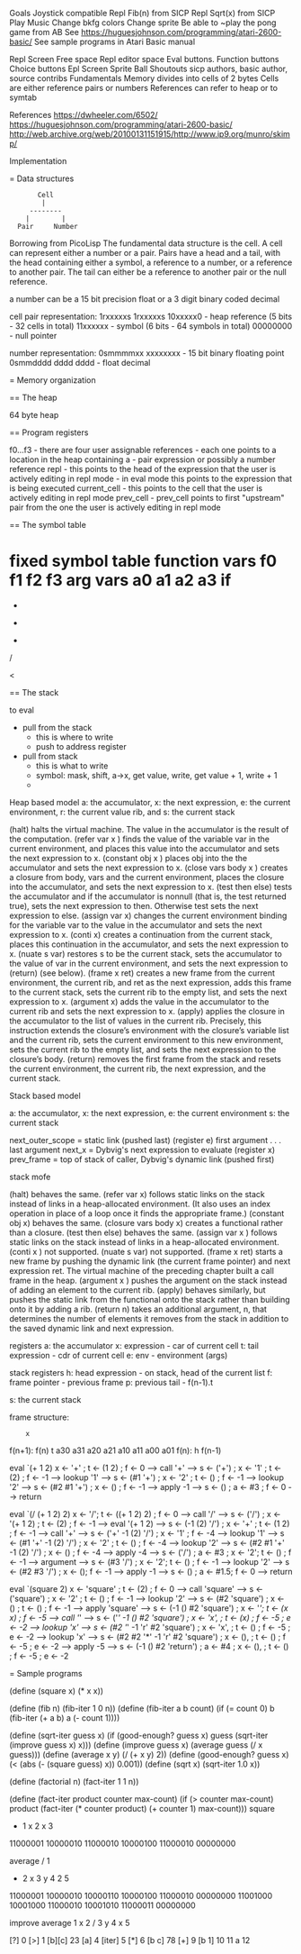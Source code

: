 Goals
 Joystick compatible
 Repl Fib(n) from SICP
 Repl Sqrt(x) from SICP
 Play Music 
 Change bkfg colors
 Change sprite
 Be able to ~play the pong game from AB
 See https://huguesjohnson.com/programming/atari-2600-basic/ 
 See sample programs in Atari Basic manual

Repl Screen
  Free space
  Repl editor space
  Eval buttons. Function buttons 
  Choice buttons
Epl Screen
  Sprite
  Ball
Shoutouts
  sicp authors, basic author, source contribs
Fundamentals
  Memory divides into cells of 2 bytes
  Cells are either reference pairs or numbers
  References can refer to heap or to symtab

References
https://dwheeler.com/6502/
https://huguesjohnson.com/programming/atari-2600-basic/ 
http://web.archive.org/web/20100131151915/http://www.ip9.org/munro/skimp/


Implementation

= Data structures

```
       Cell
        |
     --------
    |        | 
  Pair     Number
```
Borrowing from PicoLisp 
The fundamental data structure is the cell. A cell can represent
either a number or a pair. Pairs have a head and a tail, with the
head containing either a symbol, a reference to a number, or a 
reference to another pair. The tail can either be a reference to 
another pair or the null reference.

a number can be a 15 bit precision float or a 3 digit binary coded decimal

cell pair representation:
  1rxxxxxs 1rxxxxxs
  10xxxxx0 - heap reference (5 bits - 32 cells in total)
  11xxxxxx - symbol (6 bits - 64 symbols in total)
  00000000 - null pointer

number representation: 
  0smmmmxx xxxxxxxx  - 15 bit binary floating point  
  0smmdddd dddd dddd - float decimal


= Memory organization

== The heap

64 byte heap

== Program registers

f0...f3 - there are four user assignable references
        - each one points to a location in the heap containing a
        - pair expression or possibly a number reference
repl    - this points to the head of the expression that the user is actively editing in repl mode
        - in eval mode this points to the expression that is being executed
current_cell - this points to the cell that the user is actively editing in repl mode
prev_cell - prev_cell points to first "upstream" pair from the one the user is actively editing in repl mode

== The symbol table

fixed symbol table
 function vars
  f0 f1 f2 f3 
 arg vars
  a0 a1 a2 a3
 if
 =
 + 
 -
 *
 /
 >
 <

== The stack

to eval
 - pull from the stack 
   - this is where to write
   - push to address register
 - pull from stack
   - this is what to write
   - symbol: mask, shift, a->x, get value, write, get value + 1, write + 1
   - 

Heap based model
a: the accumulator,
x: the next expression,
e: the current environment,
r: the current value rib, and
s: the current stack


(halt) halts the virtual machine. The value in the accumulator is the result of
the computation.
(refer var x ) finds the value of the variable var in the current environment, and
places this value into the accumulator and sets the next expression to x.
(constant obj x ) places obj into the the accumulator and sets the next expression
to x.
(close vars body x ) creates a closure from body, vars and the current environment,
places the closure into the accumulator, and sets the next expression to x.
(test then else) tests the accumulator and if the accumulator is nonnull (that is,
the test returned true), sets the next expression to then. Otherwise test sets the
next expression to else.
(assign var x) changes the current environment binding for the variable var to
the value in the accumulator and sets the next expression to x.
(conti x) creates a continuation from the current stack, places this continuation
in the accumulator, and sets the next expression to x.
(nuate s var) restores s to be the current stack, sets the accumulator to the value
of var in the current environment, and sets the next expression to (return) (see
below).
(frame x ret) creates a new frame from the current environment, the current rib,
and ret as the next expression, adds this frame to the current stack, sets the current
rib to the empty list, and sets the next expression to x.
(argument x) adds the value in the accumulator to the current rib and sets the
next expression to x.
(apply) applies the closure in the accumulator to the list of values in the current
rib. Precisely, this instruction extends the closure’s environment with the closure’s
variable list and the current rib, sets the current environment to this new environment, sets the current rib to the empty list, and sets the next expression to the
closure’s body.
(return) removes the first frame from the stack and resets the current environment, the current rib, the next expression, and the current stack.


Stack based model

a: the accumulator,
x: the next expression,
e: the current environment
s: the current stack

next_outer_scope = static link (pushed last) (register e)
first argument
.
.
.
last argument
next_x           = Dybvig's next expression to evaluate (register x)
prev_frame       = top of stack of caller, Dybvig's dynamic link (pushed first)

stack mofe 


(halt) behaves the same.
(refer var x) follows static links on the stack instead of links in a heap-allocated
environment. (It also uses an index operation in place of a loop once it finds the
appropriate frame.)
(constant obj x) behaves the same.
(closure vars body x) creates a functional rather than a closure.
(test then else) behaves the same.
(assign var x ) follows static links on the stack instead of links in a heap-allocated
environment.
(conti x ) not supported.
(nuate s var) not supported.
(frame x ret) starts a new frame by pushing the dynamic link (the current frame
pointer) and next expression ret. The virtual machine of the preceding chapter
built a call frame in the heap.
(argument x ) pushes the argument on the stack instead of adding an element to
the current rib.
(apply) behaves similarly, but pushes the static link from the functional onto the
stack rather than building onto it by adding a rib.
(return n) takes an additional argument, n, that determines the number of elements it removes from the stack in addition to the saved dynamic link and next
expression.


registers
a: the accumulator
x: expression           - car of current cell
t: tail expression      - cdr of current cell
e: env                  - environment (args)

stack registers
h: head expression      - on stack, head of the current list
f: frame pointer        - previous frame
p: previous tail        - f(n-1).t


s: the current stack

frame structure:
  
        x
f(n+1): f(n)
        t
        a30 a31
        a20 a21
        a10 a11
        a00 a01
f(n):   h
        f(n-1)

eval `(+ 1 2)
  x <- '+' ; t <- (1 2) ; f <- 0
    --> call '+' -->
  s <- ('+') ; x <- '1' ; t <- (2) ; f <- -1
    --> lookup '1' -->
  s <- (#1 '+')  ; x <- '2' ; t <- () ; f <- -1
    --> lookup '2' -->
  s <- (#2 #1 '+') ; x <- () ; f <- -1
    --> apply -1 -->
  s <- () ; a <- #3 ; f <- 0
    --> return 

eval `(/ (+ 1 2) 2)
  x <- '/'; t <- ((+ 1 2) 2) ; f <- 0
    --> call '/' -->
  s <- ('/') ; x <- '(+ 1 2) ; t <- (2) ; f <- -1
    --> eval '(+ 1 2) -->
  s <- (-1 (2) '/') ; x <- '+' ; t <- (1 2) ; f <- -1
    --> call '+' -->
  s <- ('+' -1 (2) '/') ; x <- '1' ; f <- -4
   --> lookup '1' -->
  s <- (#1 '+' -1 (2) '/')  ; x <- '2' ; t <- () ; f <- -4
    --> lookup '2' -->
  s <- (#2 #1 '+' -1 (2) '/') ; x <- () ; f <- -4
    --> apply -4 -->
  s <- ('/') ; a <- #3 ; x <- '2'; t <- () ; f <- -1
    --> argument -->
  s <- (#3 '/') ; x <- '2'; t <- () ; f <- -1
    --> lookup '2' -->
  s <- (#2 #3 '/') ; x <- (); f <- -1
    --> apply -1 -->
  s <- () ; a <- #1.5; f <- 0
    --> return 

eval `(square 2)
  x <- 'square' ; t <- (2) ; f <- 0
    --> call 'square' -->
  s <- ('square') ; x <- '2' ; t <- () ; f <- -1
    --> lookup '2' -->
  s <- (#2 'square')  ; x <- () ; t <- () ; f <- -1
    --> apply 'square' -->
  s <- (-1 () #2 'square') ; x <- '*'; t <- (x  x) ; f <- -5
    --> call '*' -->
  s <- ('*' -1 () #2 'square') ; x <- 'x', ; t <- (x) ; f <- -5 ; e <- -2
    --> lookup 'x' -->
  s <- (#2 '*' -1 'r' #2 'square') ; x <- 'x', ; t <- () ; f <- -5 ; e <- -2
    --> lookup 'x' -->
  s <- (#2 #2 '*' -1 'r' #2 'square') ; x <- (), ; t <- () ; f <- -5 ; e <- -2
    --> apply -5 -->
  s <- (-1 () #2 'return') ; a <- #4 ; x <- (), ; t <- () ; f <- -5 ; e <- -2



= Sample programs

(define (square x)
 (* x x))

(define (fib n)
  (fib-iter 1 0 n))
  (define (fib-iter a b count)
  (if (= count 0)
       b
      (fib-iter (+ a b) a (- count 1))))

(define (sqrt-iter guess x)
   (if (good-enough? guess x)
       guess
        (sqrt-iter (improve guess x) x)))
(define (improve guess x)
        (average guess (/ x guess)))
(define (average x y)
         (/ (+ x y) 2))
(define (good-enough? guess x)
        (< (abs (- (square guess) x)) 0.001))
(define (sqrt x)
    (sqrt-iter 1.0 x))

(define (factorial n)
        (fact-iter 1 1 n))

(define (fact-iter product counter max-count)
        (if (> counter max-count)
            product
            (fact-iter (* counter product)
                       (+ counter 1)
                        max-count)))
square
*    1
  x  2 
  x  3
          
11000001 10000010
11000010 10000100
11000010 00000000

average
/      1  
  +    2
    x  3
    y  4
  2    5

11000001 10000010
10000110 10000100
11000010 00000000
11001000 10001000
11000010 10001010
11000011 00000000


improve
average  1
   x     2
   /     3
     y   4
     x   5

[?]              0
   [>]           1
      [b][c]     23
   [a]           4
   [iter]        5
       [*]       6
          [b c]  78
       [+]       9
          [b 1]  10 11
       a         12
          
